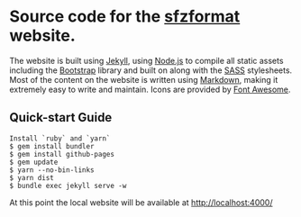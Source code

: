 # Source code for the [sfzformat](https://sfzformat.github.io/) website.

The website is built using [Jekyll][jekyll], using [Node.js][node] to compile
all static assets including the [Bootstrap][bootstrap] library and built on
along with the [SASS][sass] stylesheets. Most of the content on the website is
written using [Markdown][markdown], making it extremely easy to write and maintain.
Icons are provided by [Font Awesome][fa].

[jekyll]: http://jekyllrb.com/
[node]: http://nodejs.org/
[grunt]: http://gruntjs.com/
[bootstrap]: http://getbootstrap.com/
[fa]: http://fontawesome.io/
[sass]: https://sass-lang.com/
[markdown]: https://daringfireball.net/projects/markdown/

## Quick-start Guide

    Install `ruby` and `yarn`
    $ gem install bundler
    $ gem install github-pages
    $ gem update
    $ yarn --no-bin-links
    $ yarn dist
    $ bundle exec jekyll serve -w

At this point the local website will be available at <http://localhost:4000/>
